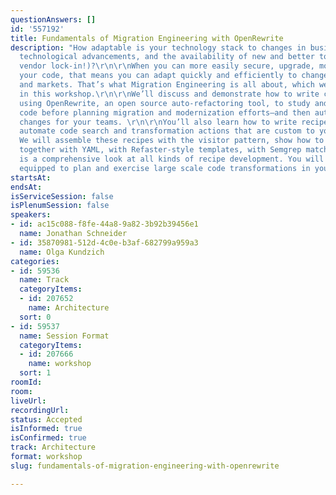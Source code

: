 ```yaml
---
questionAnswers: []
id: '557192'
title: Fundamentals of Migration Engineering with OpenRewrite
description: "How adaptable is your technology stack to changes in business requirements,
  technological advancements, and the availability of new and better tools (and avoiding
  vendor lock-in!)?\r\n\r\nWhen you can more easily secure, upgrade, move, or modernize
  your code, that means you can adapt quickly and efficiently to changes in technology
  and markets. That’s what Migration Engineering is all about, which we’ll be exploring
  in this workshop.\r\n\r\nWe’ll discuss and demonstrate how to write custom recipes
  using OpenRewrite, an open source auto-refactoring tool, to study and analyze your
  code before planning migration and modernization efforts—and then automate code
  changes for your teams. \r\n\r\nYou’ll also learn how to write recipes that will
  automate code search and transformation actions that are custom to your organization.
  We will assemble these recipes with the visitor pattern, show how to stitch recipes
  together with YAML, with Refaster-style templates, with Semgrep matchers, etc. \r\n\r\nThis
  is a comprehensive look at all kinds of recipe development. You will come away fully
  equipped to plan and exercise large scale code transformations in your organization.\r\n"
startsAt: 
endsAt: 
isServiceSession: false
isPlenumSession: false
speakers:
- id: ac15c088-f8fe-44a8-9a82-3b92b39456e1
  name: Jonathan Schneider
- id: 35870981-512d-4c0e-b3af-682799a959a3
  name: Olga Kundzich
categories:
- id: 59536
  name: Track
  categoryItems:
  - id: 207652
    name: Architecture
  sort: 0
- id: 59537
  name: Session Format
  categoryItems:
  - id: 207666
    name: workshop
  sort: 1
roomId: 
room: 
liveUrl: 
recordingUrl: 
status: Accepted
isInformed: true
isConfirmed: true
track: Architecture
format: workshop
slug: fundamentals-of-migration-engineering-with-openrewrite

---
```

